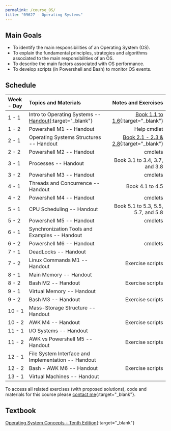 ```yaml
---
permalink: /course_OS/
title: "09627 - Operating Systems"
---
```

## Main Goals

- To identify the main responsibilities of an Operating System (OS). 
- To explain the fundamental principles, strategies and algorithms associated to the main responsibilities of an OS.
- To describe the main factors associated with OS performance.
- To develop scripts (in Powershell and Bash) to monitor OS events.

## Schedule

| Week - Day | Topics and Materials                                                                                                                                       |                                                                                                         Notes  and Exercises |
|:-----------|:-----------------------------------------------------------------------------------------------------------------------------------------------------------|-----------------------------------------------------------------------------------------------------------------------------:|
| 1 - 1      | Intro to Operating Systems -- [Handout](https://drive.google.com/file/d/1XtT9bVDjWAjLhSz0cnyupl6xy3RITrYQ/view?usp=sharing){:target="_blank"}              |      [Book 1.1 to 1.6](https://drive.google.com/file/d/184aeT45KvIfGFcFSRp8CyUCvjZ361NeM/view?usp=sharing){:target="_blank"} |
| 1 - 2      | Powershell M1 -- Handout                                                                                                                                   |                                                                                                                  Help cmdlet |
| 2 - 1      | Operating Systems Structures -- Handout                                                                                                                    | [Book 2.1 - 2.3 & 2.8](https://drive.google.com/file/d/1ReDp91IANDDzBYFgSL34nO4oEAvsrMOD/view?usp=sharing){:target="_blank"} |
| 2 - 2      | Powershell M2 -- Handout                                                                                                                                   |                                                                                                                      cmdlets |
| 3 - 1      | Processes -- Handout                                                                                                                                       |                                                                                                Book 3.1 to 3.4, 3.7, and 3.8 |
| 3 - 2      | Powershell M3 -- Handout                                                                                                                                   |                                                                                                                      cmdlets |
| 4 - 1      | Threads and Concurrence -- Handout                                                                                                                         |                                                                                                              Book 4.1 to 4.5 |
| 4 - 2      | Powershell M4 -- Handout                                                                                                                                   |                                                                                                                      cmdlets |
| 5 - 1      | CPU Scheduling -- Handout                                                                                                                                  |                                                                                           Book 5.1 to 5.3, 5.5, 5.7, and 5.8 |
| 5 - 2      | Powershell M5 -- Handout                                                                                                                                   |                                                                                                                      cmdlets |
| 6 - 1      | Synchronization Tools and Examples -- Handout                                                                                                              |                                                                                                                              |
| 6 - 2      | Powershell M6 -- Handout                                                                                                                                   |                                                                                                                      cmdlets |
| 7 - 1      | DeadLocks  -- Handout                                                                                                                                      |                                                                                                                              |
| 7 - 2      | Linux Commands M1 -- Handout                                                                                                                               |                                                                                                             Exercise scripts |
| 8 - 1      | Main Memory -- Handout                                                                                                                                     |                                                                                                                              |
| 8 - 2      | Bash M2 -- Handout                                                                                                                                         |                                                                                                             Exercise scripts |
| 9 - 1      | Virtual Memory -- Handout                                                                                                                                  |                                                                                                                              |
| 9 - 2      | Bash M3 -- Handout                                                                                                                                         |                                                                                                             Exercise scripts |
| 10 - 1     | Mass-Storage Structure -- Handout                                                                                                                          |                                                                                                                              |
| 10 - 2     | AWK M4 -- Handout                                                                                                                                          |                                                                                                             Exercise scripts |
| 11 - 1     | I/O Systems -- Handout                                                                                                                                     |                                                                                                                              |
| 11 - 2     | AWK vs Powershell M5 -- Handout                                                                                                                            |                                                                                                             Exercise scripts |
| 12 - 1     | File System Interface and Implementation -- Handout                                                                                                        |                                                                                                                              |
| 12 - 2     | Bash - AWK M6 -- Handout                                                                                                                                   |                                                                                                             Exercise scripts |
| 13 - 1     | Virtual Machines -- Handout                                                                                                                                |                                                                                                                              |

To access all related exercises (with proposed solutions), code and materials for this course please [contact me](https://forms.gle/63NYpG1siX6E4KGj8){:target="_blank"}.
## Textbook

[Operating System Concepts - Tenth Edition](https://www.os-book.com/OS10/index.html){:target="_blank"}